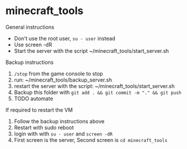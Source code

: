 # minecraft_tools

General instructions
* Don't use the root user, `su - user` instead
* Use screen -dR
* Start the server with the script ~/minecraft_tools/start_server.sh

Backup instructions
1. `/stop` from the game console to stop
2. run: ~/minecraft_tools/backup_server.sh
3. restart the server with the script: ~/minecraft_tools/start_server.sh
4. Backup this folder with `git add . && git commit -m "." && git push`
5. TODO automate

If required to restart the VM
1. Follow the backup instructions above
2. Restart with sudo reboot
3. login with with `su - user` and `screen -dR`
4. First screen is the server, Second screen is `cd minecraft_tools`


